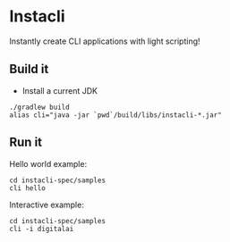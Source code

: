# Instacli

Instantly create CLI applications with light scripting!

## Build it

* Install a current JDK

```commandline
./gradlew build
alias cli="java -jar `pwd`/build/libs/instacli-*.jar"
```

## Run it

Hello world example:

```commandline
cd instacli-spec/samples
cli hello
```

Interactive example:

```commandline
cd instacli-spec/samples
cli -i digitalai
```
